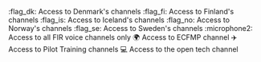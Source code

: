 :flag_dk: Access to Denmark's channels
:flag_fi: Access to Finland's channels
:flag_is: Access to Iceland's channels
:flag_no: Access to Norway's channels
:flag_se: Access to Sweden's channels
:microphone2: Access to all FIR voice channels only
:earth_africa: Access to ECFMP channel
:airplane: Access to Pilot Training channels
:computer: Access to the open tech channel
